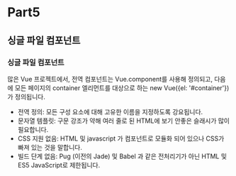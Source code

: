 # Part5

## 싱글 파일 컴포넌트

### 싱글 파일 컴포넌트

많은 Vue 프로젝트에서, 전역 컴포넌트는 Vue.component를 사용해 정의되고, 다음에 모든 페이지의 container 엘리먼트를 대상으로 하는 new Vue({el: '#container'})가 정의됩니다.

- 전역 정의: 모든 구성 요소에 대해 고유한 이름을 지정하도록 강요됩니다.
- 문자열 템플릿: 구문 강조가 약해 여러 줄로 된 HTML에 보기 안좋은 슬래시가 많이 필요합니다.
- CSS 지원 없음: HTML 및 javascript 가 컴포넌트로 모듈화 되어 있으나 CSS가 빠져 있는 것을 말합니다.
- 빌드 단계 없음: Pug (이전의 Jade) 및 Babel 과 같은 전처리기가 아닌 HTML 및 ES5 JavaScript로 제한됩니다.